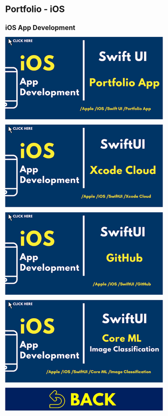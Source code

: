 
# Portfolio - iOS

## iOS App Development

[![iOS01](../images/covers/IOS01.png)](../jupyter_notebooks/iOS_Portfolio.ipynb)

[![iOS02](../images/covers/IOS02.png)](../jupyter_notebooks/iOS_Xcode_Cloud.ipynb)

[![iOS03](../images/covers/IOS03.png)](../jupyter_notebooks/iOS_GitHub.ipynb)

![iOS04](../images/covers/IOS04.png)

[![HOM00](../images/covers/BCK.png)](../README.md)